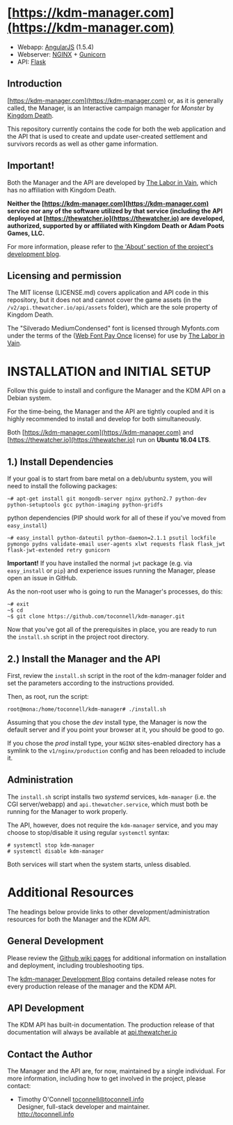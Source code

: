 # [https://kdm-manager.com](https://kdm-manager.com)
* Webapp: [AngularJS](https://angularjs.org/) (1.5.4)
* Webserver: [NGINX](https://www.nginx.com/) + [Gunicorn](http://gunicorn.org/)
* API: [Flask](http://flask.pocoo.org/)

## Introduction 
[https://kdm-manager.com](https://kdm-manager.com) or, as it is generally called, the Manager, is an Interactive campaign manager for *Monster* by [Kingdom Death](https://kingdomdeath.com).

This repository currently contains the code for both the web application and the API that is used to create and update user-created settlement and survivors records as well as other game information.

## Important!
Both the Manager and the API are developed by [The Labor in Vain](https://thelaborinvain.com), which has no affiliation with Kingdom Death.

**Neither the [https://kdm-manager.com](https://kdm-manager.com) service nor any of the software utilized by that service (including the API deployed at [https://thewatcher.io](https://thewatcher.io) are developed, authorized, supported by or affiliated with Kingdom Death or Adam Poots Games, LLC.**

For more information, please refer to [the 'About' section of the project's development blog](http://kdm-manager.blogspot.com/p/credits-and-acknowledgements.html).

## Licensing and permission
The MIT license (LICENSE.md) covers application and API code in this repository, but it does not and cannot cover the game assets (in the `/v2/api.thewatcher.io/api/assets` folder), which are the sole property of Kingdom Death.

The "Silverado MediumCondensed" font is licensed through Myfonts.com under the terms of the ([Web Font Pay Once](https://www.myfonts.com/viewlicense.php?lid=1630) license) for use by [The Labor in Vain](https://www.myfonts.com/viewlicense.php?lid=1630).


#   INSTALLATION and INITIAL SETUP
Follow this guide to install and configure the Manager and the KDM API on a
Debian system. 

For the time-being, the Manager and the API are tightly coupled and it is highly recommended to install and develop for both simultaneously.

Both [https://kdm-manager.com](https://kdm-manager.com) and [https://thewatcher.io](https://thewatcher.io) run on **Ubuntu 16.04 LTS**.


## 1.) Install Dependencies 

If your goal is to start from bare metal on a deb/ubuntu system, you will need
to install the following packages:

    ~# apt-get install git mongodb-server nginx python2.7 python-dev python-setuptools gcc python-imaging python-gridfs


python dependencies (PIP should work for all of these if you've moved from `easy_install`)

    ~# easy_install python-dateutil python-daemon=2.1.1 psutil lockfile pymongo pydns validate-email user-agents xlwt requests flask flask_jwt flask-jwt-extended retry gunicorn

**Important!** If you have installed the normal `jwt` package (e.g. via `easy_install`
or `pip`) and experience issues running the Manager, please open an issue in GitHub.

As the non-root user who is going to run the Manager's processes, do this:

    ~# exit
    ~$ cd
    ~$ git clone https://github.com/toconnell/kdm-manager.git 

Now that you've got all of the prerequisites in place, you are ready to run the
`install.sh` script in the project root directory.


## 2.) Install the Manager and the API

First, review the `install.sh` script in the root of the kdm-manager folder and
set the parameters according to the instructions provided.

Then, as root, run the script:

	root@mona:/home/toconnell/kdm-manager# ./install.sh

Assuming that you chose the *dev* install type, the Manager is now the default 
server and if you point your browser at it, you should be good to go.

If you chose the *prod* install type, your `NGINX` sites-enabled directory has a
symlink to the `v1/nginx/production` config and has been reloaded to include it.


## Administration

The `install.sh` script installs two *systemd* services, `kdm-manager` (i.e. the
CGI server/webapp) and `api.thewatcher.service`, which must both be running for
the Manager to work properly.

The API, however, does not require the `kdm-manager` service, and you may choose
to stop/disable it using regular `systemctl` syntax:

    # systemctl stop kdm-manager
    # systemctl disable kdm-manager

Both services will start when the system starts, unless disabled.


# Additional Resources

The headings below provide links to other development/administration resources
for both the Manager and the KDM API.

## General Development

Please review the [Github wiki pages](https://github.com/toconnell/kdm-manager/wiki)
for additional information on installation and deployment, including
troubleshooting tips.

The [kdm-manager Development Blog](http://blog.kdm-manager.com) contains detailed
release notes for every production release of the manager and the KDM API.

## API Development

The KDM API has built-in documentation. The production release of that documentation
will always be available at [api.thewatcher.io](http://api.thewatcher.io)

## Contact the Author

The Manager and the API are, for now, maintained by a single individual. For more information, including how to get involved in the project, please contact:

* Timothy O'Connell [toconnell@toconnell.info](mailto:toconnell@toconnell.info) <br />
  Designer, full-stack developer and maintainer. <br />
  http://toconnell.info

